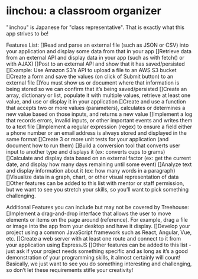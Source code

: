 # iinchou: a classroom organizer

"iinchou" is Japanese for "class representative". That is exactly what this app strives to be!

Features List:
[]Read and parse an external file (such as JSON or CSV) into your application and display some data from that in your app
[]Retrieve data from an external API and display data in your app (such as with fetch() or with AJAX)
[]Post to an external API and show that it has saved/persisted
[]Example: Use Amazon S3’s API to upload a file to an AWS S3 bucket
[]Create a form and save the values (on click of Submit button) to an external file 
[]You must show us or document where that information is being stored so we can confirm that it’s being saved/persisted
[]Create an array, dictionary or list, populate it with multiple values, retrieve at least one value, and use or display it in your application
[]Create and use a function that accepts two or more values (parameters), calculates or determines a new value based on those inputs, and returns a new value
[]Implement a log that records errors, invalid inputs, or other important events and writes them to a text file
[]Implement a regular expression (regex) to ensure a field either a phone number or an email address is always stored and displayed in the same format
[]Create 3 or more unit tests for your application (and document how to run them)
[]Build a conversion tool that converts user input to another type and displays it (ex: converts cups to grams)
[]Calculate and display data based on an external factor (ex: get the current date, and display how many days remaining until some event)
[]Analyze text and display information about it (ex: how many words in a paragraph)
[]Visualize data in a graph, chart, or other visual representation of data
[]Other features can be added to this list with mentor or staff permission, but we want to see you stretch your skills, so you’ll want to pick something challenging.

Additional Features you can include but may not be covered by Treehouse:
[]Implement a drag-and-drop interface that allows the user to move elements or items on the page around (reference). For example, drag a file or image into the app from your desktop and have it display. 
[]Develop your project using a common JavaScript framework such as React, Angular, Vue, etc.
[]Create a web server with at least one route and connect to it from your application using ExpressJS
[]Other features can be added to this list - just ask if your project needs something specific and as long as it’s a good demonstration of your programming skills, it almost certainly will count!  Basically, we just want to see you do something interesting and challenging, so don’t let these requirements stifle your creativity!